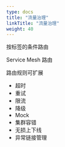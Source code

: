```yaml
---
type: docs
title: "流量治理"
linkTitle: "流量治理"
weight: 40
---
```


按标签的条件路由

Service Mesh 路由

路由规则可扩展

* 超时
* 重试
* 限流
* 降级
* Mock
* 集群容错
* 无损上下线
* 异常链接管理